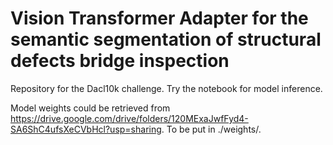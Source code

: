 # Vision Transformer Adapter for the semantic segmentation of structural defects bridge inspection
Repository for the Dacl10k challenge. Try the notebook for model inference. 


Model weights could be retrieved from https://drive.google.com/drive/folders/120MExaJwfFyd4-SA6ShC4ufsXeCVbHcl?usp=sharing. To be put in ./weights/.

